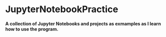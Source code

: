 # JupyterNotebookPractice

#### A collection of Jupyter Notebooks and projects as exmamples as I learn how to use the program.
